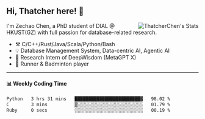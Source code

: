 ## Hi, Thatcher here! :wave:

<img align="right" src="https://github-readme-stats.vercel.app/api?username=thatcherchen&title_color=333&text_color=777" alt="ThatcherChen's Stats" >

I'm Zechao Chen, a PhD student of DIAL @ HKUST(GZ) with full passion for database-related research.

- :hammer_and_pick:  C/C++/Rust/Java/Scala/Python/Bash
- :bulb:  Database Management System, Data-centric AI, Agentic AI
- :telescope:  Research Intern of DeepWisdom (MetaGPT X)
- :seedling:  Runner & Badminton player

---

#### :bar_chart: Weekly Coding Time

<!--START_SECTION:waka-->

```txt
Python   3 hrs 31 mins   ████████████████████████▓   98.02 %
C        3 mins          ▒░░░░░░░░░░░░░░░░░░░░░░░░   01.79 %
Ruby     0 secs          ░░░░░░░░░░░░░░░░░░░░░░░░░   00.19 %
```

<!--END_SECTION:waka-->
